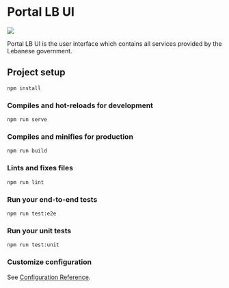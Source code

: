 # Portal LB UI
![](https://github.com/joekaram/portal-lb-ui/workflows/.github/workflows/master-artifact.yml/badge.svg)

Portal LB UI is the user interface which contains all services provided by the Lebanese government.

## Project setup
```
npm install
```

### Compiles and hot-reloads for development
```
npm run serve
```

### Compiles and minifies for production
```
npm run build
```

### Lints and fixes files
```
npm run lint
```

### Run your end-to-end tests
```
npm run test:e2e
```

### Run your unit tests
```
npm run test:unit
```

### Customize configuration
See [Configuration Reference](https://cli.vuejs.org/config/).
